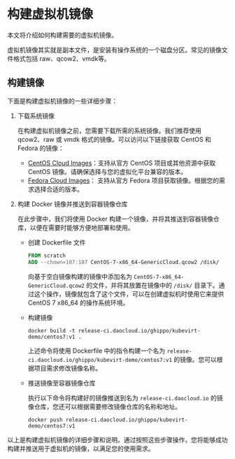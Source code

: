 # 构建虚拟机镜像

本文将介绍如何构建需要的虚拟机镜像。

虚拟机镜像其实就是副本文件，是安装有操作系统的一个磁盘分区。常见的镜像文件格式包括 raw、qcow2、vmdk等。

## 构建镜像

下面是构建虚拟机镜像的一些详细步骤：

1. 下载系统镜像

    在构建虚拟机镜像之前，您需要下载所需的系统镜像。我们推荐使用 qcow2、raw 或 vmdk 格式的镜像。可以访问以下链接获取 CentOS 和 Fedora 的镜像：

    - [CentOS Cloud Images](https://cloud.centos.org/centos/7/images/?C=M;O=D)：支持从官方 CentOS 项目或其他资源中获取 CentOS 镜像。请确保选择与您的虚拟化平台兼容的版本。
    - [Fedora Cloud Images](https://fedoraproject.org/zh-Hans/cloud/download)： 支持从官方 Fedora 项目获取镜像。根据您的需求选择合适的版本。

2. 构建 Docker 镜像并推送到容器镜像仓库

    在此步骤中，我们将使用 Docker 构建一个镜像，并将其推送到容器镜像仓库，以便在需要时能够方便地部署和使用。

    - 创建 Dockerfile 文件

        ```Dockerfile
        FROM scratch
        ADD --chown=107:107 CentOS-7-x86_64-GenericCloud.qcow2 /disk/
        ```
     
        向基于空白镜像构建的镜像中添加名为 `CentOS-7-x86_64-GenericCloud.qcow2` 的文件，并将其放置在镜像中的 `/disk/` 目录下。通过这个操作，镜像就包含了这个文件，可以在创建虚拟机时使用它来提供 CentOS 7 x86_64 的操作系统环境。

    - 构建镜像

        ```shell
        docker build -t release-ci.daocloud.io/ghippo/kubevirt-demo/centos7:v1 .
        ```
        
        上述命令将使用 Dockerfile 中的指令构建一个名为 `release-ci.daocloud.io/ghippo/kubevirt-demo/centos7:v1` 的镜像。您可以根据项目需求修改镜像名称。

    - 推送镜像至容器镜像仓库

        执行以下命令将构建好的镜像推送到名为 `release-ci.daocloud.io` 的镜像仓库，您还可以根据需要修改镜像仓库的名称和地址。

        ```shell
        docker push release-ci.daocloud.io/ghippo/kubevirt-demo/centos7:v1
        ```

以上是构建虚拟机镜像的详细步骤和说明。通过按照这些步骤操作，您将能够成功构建并推送用于虚拟机的镜像，以满足您的使用需求。
